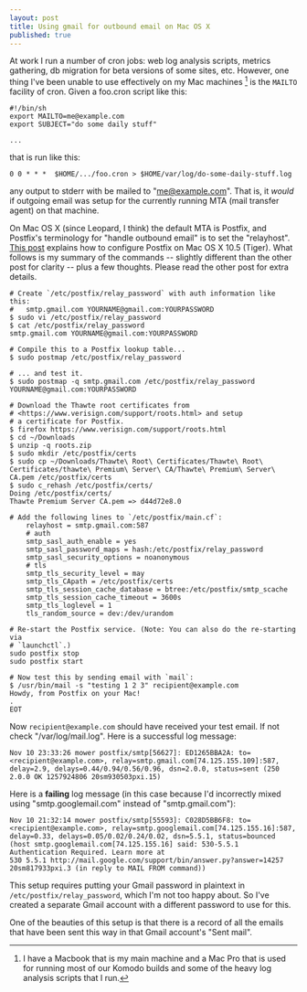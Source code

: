 ```yaml
---
layout: post
title: Using gmail for outbound email on Mac OS X
published: true
---
```


At work I run a number of cron jobs: web log analysis scripts, metrics
gathering, db migration for beta versions of some sites, etc. However, one
thing I've been unable to use effectively on my Mac machines [^1] is
the `MAILTO` facility of cron. Given a foo.cron script like this:

    #!/bin/sh
    export MAILTO=me@example.com
    export SUBJECT="do some daily stuff"

    ...

that is run like this:

    0 0 * * *  $HOME/.../foo.cron > $HOME/var/log/do-some-daily-stuff.log

any output to stderr with be mailed to "me@example.com". That is, it *would* if outgoing email was setup for the currently running MTA (mail transfer agent) on that machine. 

On Mac OS X (since Leopard, I think) the default MTA is Postfix, and Postfix's terminology
for "handle outbound email" is to set the "relayhost". [This
post](http://www.installationexperiences.com/2008/10/using-gmail-for-outbound-smtp-on-mac-os.html)
explains how to configure Postfix on Mac OS X 10.5 (Tiger). What follows is my
summary of the commands -- slightly different than the other post for clarity -- plus a
few thoughts.  Please read the other post for extra details.

    # Create `/etc/postfix/relay_password` with auth information like this:
    #   smtp.gmail.com YOURNAME@gmail.com:YOURPASSWORD
    $ sudo vi /etc/postfix/relay_password
    $ cat /etc/postfix/relay_password
    smtp.gmail.com YOURNAME@gmail.com:YOURPASSWORD

    # Compile this to a Postfix lookup table...
    $ sudo postmap /etc/postfix/relay_password

    # ... and test it.
    $ sudo postmap -q smtp.gmail.com /etc/postfix/relay_password
    YOURNAME@gmail.com:YOURPASSWORD

    # Download the Thawte root certificates from
    # <https://www.verisign.com/support/roots.html> and setup
    # a certificate for Postfix.
    $ firefox https://www.verisign.com/support/roots.html
    $ cd ~/Downloads
    $ unzip -q roots.zip
    $ sudo mkdir /etc/postfix/certs
    $ sudo cp ~/Downloads/Thawte\ Root\ Certificates/Thawte\ Root\ Certificates/thawte\ Premium\ Server\ CA/Thawte\ Premium\ Server\ CA.pem /etc/postfix/certs
    $ sudo c_rehash /etc/postfix/certs/
    Doing /etc/postfix/certs/
    Thawte Premium Server CA.pem => d44d72e8.0

    # Add the following lines to `/etc/postfix/main.cf`:
        relayhost = smtp.gmail.com:587
        # auth
        smtp_sasl_auth_enable = yes
        smtp_sasl_password_maps = hash:/etc/postfix/relay_password
        smtp_sasl_security_options = noanonymous
        # tls
        smtp_tls_security_level = may
        smtp_tls_CApath = /etc/postfix/certs
        smtp_tls_session_cache_database = btree:/etc/postfix/smtp_scache
        smtp_tls_session_cache_timeout = 3600s
        smtp_tls_loglevel = 1
        tls_random_source = dev:/dev/urandom

    # Re-start the Postfix service. (Note: You can also do the re-starting via
    # `launchctl`.)
    sudo postfix stop
    sudo postfix start

    # Now test this by sending email with `mail`:
    $ /usr/bin/mail -s "testing 1 2 3" recipient@example.com
    Howdy, from Postfix on your Mac!
    .
    EOT

Now `recipient@example.com` should have received your test email. If not
check "/var/log/mail.log". Here is a successful log message:

    Nov 10 23:33:26 mower postfix/smtp[56627]: ED1265BBA2A: to=<recipient@example.com>, relay=smtp.gmail.com[74.125.155.109]:587, delay=2.9, delays=0.44/0.94/0.56/0.96, dsn=2.0.0, status=sent (250 2.0.0 OK 1257924806 20sm930503pxi.15)

Here is a **failing** log message (in this case because I'd incorrectly mixed
using "smtp.googlemail.com" instead of "smtp.gmail.com"):

    Nov 10 21:32:14 mower postfix/smtp[55593]: C028D5BB6F8: to=<recipient@example.com>, relay=smtp.googlemail.com[74.125.155.16]:587, delay=0.33, delays=0.05/0.02/0.24/0.02, dsn=5.5.1, status=bounced (host smtp.googlemail.com[74.125.155.16] said: 530-5.5.1 Authentication Required. Learn more at                               530 5.5.1 http://mail.google.com/support/bin/answer.py?answer=14257 20sm817933pxi.3 (in reply to MAIL FROM command))

This setup requires putting your Gmail password in plaintext in
`/etc/postfix/relay_password`, which I'm not too happy about. So I've created a
separate Gmail account with a different password to use for this.

One of the beauties of this setup is that there is a record of all the emails
that have been sent this way in that Gmail account's "Sent mail".



[^1]: I have a Macbook that is my main machine and a Mac Pro that is used for running most of our Komodo builds and some of the heavy log analysis scripts that I run.


